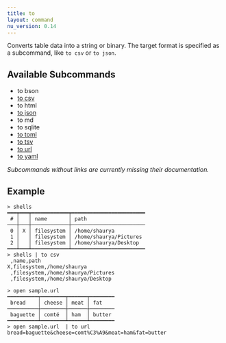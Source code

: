 ```yaml
---
title: to
layout: command
nu_version: 0.14
---
```


Converts table data into a string or binary. The target format is specified as a subcommand, like `to csv` or `to json`.

## Available Subcommands

* to bson
* [to csv](to-csv.md)
* to html
* [to json](to-json.md)
* to md
* to sqlite
* [to toml](to-toml.md)
* [to tsv](to-tsv.md)
* [to url](to-url.md)
* [to yaml](to-yaml.md)

*Subcommands without links are currently missing their documentation.*

## Example

```shell
> shells
━━━┯━━━┯━━━━━━━━━━━━┯━━━━━━━━━━━━━━━━━━━━━━━━
 # │   │ name       │ path
───┼───┼────────────┼────────────────────────
 0 │ X │ filesystem │ /home/shaurya
 1 │   │ filesystem │ /home/shaurya/Pictures
 2 │   │ filesystem │ /home/shaurya/Desktop
━━━┷━━━┷━━━━━━━━━━━━┷━━━━━━━━━━━━━━━━━━━━━━━━
> shells | to csv
 ,name,path
X,filesystem,/home/shaurya
 ,filesystem,/home/shaurya/Pictures
 ,filesystem,/home/shaurya/Desktop
```

```shell
> open sample.url
━━━━━━━━━━┯━━━━━━━━┯━━━━━━┯━━━━━━━━
 bread    │ cheese │ meat │ fat
──────────┼────────┼──────┼────────
 baguette │ comté  │ ham  │ butter
━━━━━━━━━━┷━━━━━━━━┷━━━━━━┷━━━━━━━━
> open sample.url  | to url
bread=baguette&cheese=comt%C3%A9&meat=ham&fat=butter
```
